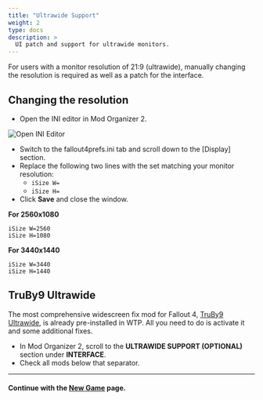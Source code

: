 ```yaml
---
title: "Ultrawide Support"
weight: 2
type: docs
description: >
  UI patch and support for ultrawide monitors.
---
```


For users with a monitor resolution of 21:9 (ultrawide), manually changing the resolution is required as well as a patch for the interface.

## Changing the resolution

- Open the INI editor in Mod Organizer 2.

![Open INI Editor](/Pictures/wtp/installation/mo2-ini-editor.png)

- Switch to the fallout4prefs.ini tab and scroll down to the [Display] section.
- Replace the following two lines with the set matching your monitor resolution:
  - `iSize W=`
  - `iSize H=`
- Click **Save** and close the window.

**For 2560x1080**

```
iSize W=2560
iSize H=1080
```

**For 3440x1440**

```
iSize W=3440
iSize H=1440
```

## TruBy9 Ultrawide

The most comprehensive widescreen fix mod for Fallout 4, [TruBy9 Ultrawide](https://www.nexusmods.com/fallout4/mods/2463), is already pre-installed in WTP. All you need to do is activate it and some additional fixes.

- In Mod Organizer 2, scroll to the **ULTRAWIDE SUPPORT (OPTIONAL)** section under **INTERFACE**.
- Check all mods below that separator.

---

#### Continue with the [New Game](/wtp/installation/new-game/) page.

